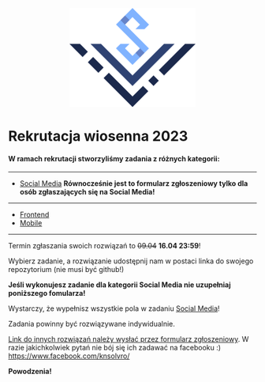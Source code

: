 <div align="center">
<img src="./assets/logo_solvro.png" height="200">
</div>

# Rekrutacja wiosenna 2023

#### W ramach rekrutacji stworzyliśmy zadania z różnych kategorii:

---

- [Social Media](https://forms.gle/2jjPQHKh7p9Ma7wH7) **Równocześnie jest to formularz zgłoszeniowy tylko dla osób zgłaszających się na Social Media!**

---

- [Frontend](./frontend/zadanie.md)
- [Mobile](./mobile/zadanie.md)

---

Termin zgłaszania swoich rozwiązań to ~~09.04~~ **16.04 23:59**!

Wybierz zadanie, a rozwiązanie udostępnij nam w postaci linka do swojego repozytorium (nie musi być github!)

**Jeśli wykonujesz zadanie dla kategorii Social Media nie uzupełniaj poniższego fomularza!** 

Wystarczy, że wypełnisz wszystkie pola w zadaniu [Social Media](https://forms.gle/2jjPQHKh7p9Ma7wH7)!

Zadania powinny być rozwiązywane indywidualnie.


[Link do innych rozwiązań należy wysłać przez formularz zgłoszeniowy](https://forms.gle/Wkm6yL7m6z9zsren6). W razie jakichkolwiek pytań nie bój się ich zadawać na facebooku :) https://www.facebook.com/knsolvro/ 

**Powodzenia!**


